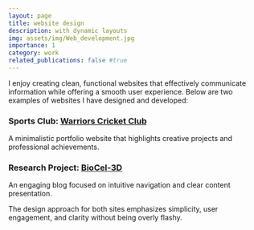 ```yaml
---
layout: page
title: website design
description: with dynamic layouts
img: assets/img/Web_development.jpg
importance: 1
category: work
related_publications: false #true
---
```




I enjoy creating clean, functional websites that effectively communicate information while offering a smooth user experience. Below are two examples of websites I have designed and developed:

### Sports Club: [Warriors Cricket Club](https://warriorscricket.eu/)
A minimalistic portfolio website that highlights creative projects and professional achievements.  

### Research Project: [BioCel-3D](https://www.biocel3d.eu/)
An engaging blog focused on intuitive navigation and clear content presentation.  


The design approach for both sites emphasizes simplicity, user engagement, and clarity without being overly flashy.
